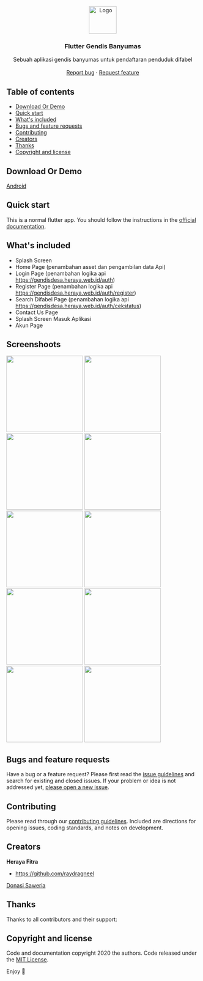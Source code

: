 <div>
<p align="center">
  <a href="https://flutter.io/">
    <img src="https://diegolaballos.com/files/images/flutter-icon.jpg" alt="Logo" width=72 height=72>
  </a>

  <h3 align="center">Flutter Gendis Banyumas</h3>

  <p align="center">
    Sebuah aplikasi gendis banyumas untuk pendaftaran penduduk difabel
    <br>
    <br>
    <a href="https://github.com/raydragneel/todoapp-flutter-sqlite/issues/new">Report bug</a>
    ·
    <a href="https://github.com/raydragneel/todoapp-flutter-sqlite/issues/new">Request feature</a>
  </p>
</p>
</div>

## Table of contents
- [Download Or Demo](#download-or-demo)
- [Quick start](#quick-start)
- [What's included](#whats-included)
- [Bugs and feature requests](#bugs-and-feature-requests)
- [Contributing](#contributing)
- [Creators](#creators)
- [Thanks](#thanks)
- [Copyright and license](#copyright-and-license)

## Download Or Demo
[Android](https://drive.google.com/file/d/1aNUgTXSgJjmYZClSP8y9IgxllHbTYeAz/view?usp=sharing)

## Quick start

This is a normal flutter app. You should follow the instructions in the [official documentation](https://flutter.io/docs/get-started/install).

## What's included

* Splash Screen
* Home Page (penambahan asset dan pengambilan data Api)
* Login Page (penambahan logika api https://gendisdesa.heraya.web.id/auth)
* Register Page (penambahan logika api https://gendisdesa.heraya.web.id/auth/register)
* Search Difabel Page (penambahan logika api https://gendisdesa.heraya.web.id/auth/cekstatus)
* Contact Us Page
* Splash Screen Masuk Aplikasi
* Akun Page

## Screenshoots
<img style="width:200px;height:200px" width="200px" height="200px" src="/screenshoots/splashscreen.jpg">
<img style="width:200px;height:200px" width="200px" height="200px" src="/screenshoots/homepage_part1.jpg">
<img style="width:200px;height:200px" width="200px" height="200px" src="/screenshoots/homepage_part2.jpg">
<img style="width:200px;height:200px" width="200px" height="200px" src="/screenshoots/loginpage.jpg">
<img style="width:200px;height:200px" width="200px" height="200px" src="/screenshoots/daftar_akun.jpg">
<img style="width:200px;height:200px" width="200px" height="200px" src="/screenshoots/caridata_difabel.jpg">
<img style="width:200px;height:200px" width="200px" height="200px" src="/screenshoots/kontakkami.jpg">
<img style="width:200px;height:200px" width="200px" height="200px" src="/screenshoots/splash_screen_masuk_aplikasi.jpg">
<img style="width:200px;height:200px" width="200px" height="200px" src="/screenshoots/menu_akun_part1.jpg">
<img style="width:200px;height:200px" width="200px" height="200px" src="/screenshoots/menu_akun_part2.jpg">

## Bugs and feature requests

Have a bug or a feature request? Please first read the [issue guidelines](https://github.com/raydragneel/todoapp-flutter-sqlite/blob/master/CONTRIBUTING.md) and search for existing and closed issues. If your problem or idea is not addressed yet, [please open a new issue](https://github.com/raydragneel/todoapp-flutter-sqlite/issues/new).

## Contributing

Please read through our [contributing guidelines](https://github.com/raydragneel/todoapp-flutter-sqlite/blob/master/CONTRIBUTING.md). Included are directions for opening issues, coding standards, and notes on development.

## Creators

**Heraya Fitra**

- <https://github.com/raydragneel>


<a href='https://saweria.co/heraya' target='_blank'>Donasi Saweria</a>

## Thanks

Thanks to all contributors and their support:

## Copyright and license

Code and documentation copyright 2020 the authors. Code released under the [MIT License](https://github.com/Ismaestro/flutter-example-app/blob/master/LICENSE).

Enjoy :metal: